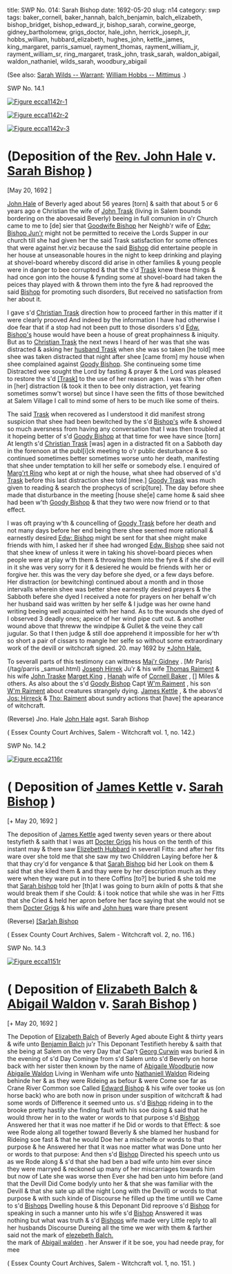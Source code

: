 title: SWP No. 014: Sarah Bishop
date: 1692-05-20
slug: n14
category: swp
tags: baker_cornell, baker_hannah, balch_benjamin, balch_elizabeth, bishop_bridget, bishop_edward_jr, bishop_sarah, corwine_george, gidney_bartholomew, grigs_doctor, hale_john, herrick_joseph_jr, hobbs_william, hubbard_elizabeth, hughes_john, kettle_james, king_margaret, parris_samuel, rayment_thomas, rayment_william_jr, rayment_william_sr, ring_margaret, trask_john, trask_sarah, waldon_abigail, waldon_nathaniel, wilds_sarah, woodbury_abigail


(See also: [Sarah Wilds -- Warrant;](/n136.html#n136.1) [William Hobbs -- Mittimus](/n71.html#n71.2) .)

<div markdown class="doc" id="n14.1">

<div class="doc_id">SWP No. 14.1</div>


<span markdown class="figure">[![Figure ecca1142r-1](archives/ecca/thumb/ecca1142r-1.jpg)](archives/ecca/large/ecca1142r-1.jpg)</span>

<span markdown class="figure">[![Figure ecca1142r-2](archives/ecca/thumb/ecca1142r-2.jpg)](archives/ecca/large/ecca1142r-2.jpg)</span>

<span markdown class="figure">[![Figure ecca1142v-3](archives/ecca/thumb/ecca1142v-3.jpg)](archives/ecca/large/ecca1142v-3.jpg)</span>

# (Deposition of the [Rev. John Hale](/tag/hale_john.html) v. [Sarah Bishop](/tag/bishop_sarah.html) )

[May 20, 1692 ]

[John Hale](/tag/hale_john.html) of Beverly aged about 56 yeares [torn] & saith that  about 5 or 6 years ago e Christian the wife of [John Trask](/tag/trask_john.html) (living in  Salem bounds bordering on the abovesaid Beverly) beeing in full  comunion in o'r Church came to me to [de] sier that [Goodwife Bishop](/tag/bishop_bridget.html) her Neighb'r wife of [Edw: Bishop Jun'r](/tag/bishop_edward_jr.html) might not be permitted  to receive the Lords Supper in our church till she had given her the  said Trask satisfaction for some offences that were against her.viz because the said [Bishop](/tag/bishop_bridget.html) did entertaine people in her house at unseasonable houres in the night to keep drinking and playing at shovel-board  whereby discord did arise in other families & young people were in danger to bee corrupted & that the s'd [Trask](/tag/trask_sarah.html) knew these things & had once gon into the house & fynding some at shovel-board had  taken the peices thay played with & thrown them into the fyre  & had reprooved the said [Bishop](/tag/bishop_bridget.html) for promoting such disorders, But received no satisfaction from her about it.

I gave s'd [Christian Trask](/tag/trask_sarah.html) direction how to proceed farther in  this matter if it were clearly prooved And indeed by the information  I have had otherwise I doe fear that if a stop had not been putt to  those disorders s'd [Edw. Bishop's](/tag/bishop_bridget.html) house would have been a house of  great prophainness & iniquity. But as to [Christian Trask](/tag/trask_sarah.html) the next news I heard of her was that  she was distracted & asking her [husband Trask](/tag/trask_john.html) when she was so taken [he told] mee shee was taken distracted that night after shee [came  from] my house when shee complained against [Goody Bishop](/tag/bishop_bridget.html). She continueing some time Distracted wee sought the Lord by fasting & prayer & the Lord was pleased to restore the s'd [[Trask]](/tag/trask_sarah.html)  to the use of her reason agen. I was s'th her often in [her] distraction  (& took it then to bee only distraction, yet fearing sometimes  somw't worse) but since I have seen the fitts of those bewitched at  Salem Village I call to mind some of hers to be much like some of theirs.

The said [Trask](/tag/trask_sarah.html) when recovered as I understood it did manifest  strong suspicion that shee had been bewitched by the s'd [Bishop's](/tag/bishop_edward_jr.html)  wife & showed so much aversness from having any conversation that  I was then troubled at it hopeing better of s'd [Goody Bishop](/tag/bishop_bridget.html) at that  time for wee have since [torn] At length s'd [Christian Trask](/tag/trask_sarah.html) [was]  agen in a distracted fit on a Sabboth day in the forenoon at the publ[i]ck meeting to o'r public desturbance & so continued sometimes  better sometimes worse unto her death, manifesting that shee under  temptation to kill her selfe or somebody else. I enquired of [Marg'rt Ring](/tag/ring_margaret.html) who kept at or nigh the house, what  shee had observed of s'd [Trask](/tag/trask_sarah.html) before this last distraction shee told  [mee.] [Goody Trask](/tag/trask_sarah.html) was much given to reading & search the prophecys of scrip[ture]. The day before shee made that disturbance in the meeting [house  she[e] came home & said shee had been w'th [Goody Bishop](/tag/bishop_bridget.html) & that  they two were now friend or to that effect.

I was oft praying w'th & councelling of [Goody Trask](/tag/trask_sarah.html) before her  death and not many days before her end being there shee seemed  more rationall & earnestly desired [Edw: Bishop](/tag/bishop_edward_jr.html) might be sent for  that shee might make friends with him, I asked her if shee had  wronged [Edw. Bishop](/tag/bishop_edward_jr.html) shee said not that shee knew of unless it were  in taking his shovel-board pieces when people were at play w'th them  & throwing them into the fyre & if she did evill in it she was very  sorry for it & desiered he would be friends with her or forgive her.  this was the very day before she dyed, or a few days before. Her distraction (or bewitching) continued about a month and in  those intervalls wherein shee was better shee earnestly desired prayers  & the Sabboth befere she dyed I received a note for prayers on her  behalf w'ch her husband said was written by her selfe & I judge was  her owne hand writing beeing well acquainted with her hand.
As to the wounds she dyed of I observed 3 deadly ones; apeice  of her wind pipe cutt out. & another wound above that threww the   windpipe & Gullet & the veine they call jugular. So that I then judge  & still doe apprehend it impossible for her w'th so short a pair of  cissars to mangle her selfe so without some extraordinary work of  the devill or witchcraft signed. 20. may 1692  by [*John Hale.](/tag/hale_john.html) 

To severall parts of this testimony can wittness [Maj'r Gidney](/tag/gidney_bartholomew.html) .  [Mr Paris](/tag/parris _samuel.html) [Joseph Hirrek](/tag/herrick_joseph_jr.html) Ju'r & his wife [Thomas Raiment](/tag/rayment_thomas.html) & his wife  [John Traske](/tag/trask_john.html) [Marget King](/tag/king_margaret.html) , [Hanah](/tag/baker_hannah.html) wife of [Cornell Baker](/tag/baker_cornell.html) , []  Miles & others. As also about the s'd [Goody Bishop](/tag/bishop_edward_jr.html) Capt [W'm Raiment](/tag/rayment_william_sr.html) , his son  [W'm Raiment](/tag/rayment_william_jr.html) about creatures strangely dying. [James Kettle](/tag/kettle_james.html) , & the  abovs'd [Jos: Hirreck](/tag/herrick_joseph_jr.html) & [Tho: Raiment](/tag/rayment_thomas.html) about sundry actions that  [have] the apearance of witchcraft. 

(Reverse) Jno. Hale [John Hale](/tag/hale_john.html) agst. Sarah Bishop


( Essex County Court Archives, Salem - Witchcraft vol. 1, no. 142.)

</div>



<div markdown class="doc" id="n14.2">

<div class="doc_id">SWP No. 14.2</div>


<span markdown class="figure">[![Figure ecca2116r](archives/ecca/thumb/ecca2116r.jpg)](archives/ecca/large/ecca2116r.jpg)</span>

# ( Deposition of [James Kettle](/tag/kettle_james.html) v. [Sarah Bishop](/tag/bishop_sarah.html) )

[+ May 20, 1692 ]

The deposition of [James Kettle](/tag/kettle_james.html) aged twenty seven years or there  about testyfieth & saith that I was att [Docter Grigs](/tag/grigs_doctor.html) his hous on the  tenth of this instant may & there saw [Elizebeth Hubbard](/tag/hubbard_elizabeth.html) in severall  Fitts: and after her fits ware over she told me that she saw my two  Childdren Laying before her & that thay cry'd for vengance & that  [Sarah Bishop](/tag/bishop_sarah.html) bid her Look on them & said that she kiled them  & and thay were by her description much as they were when they  ware put in to there Coffins [to?] be buried & she told me that [Sarah bishop](/tag/bishop_sarah.html) told her [th]at I was going to burn akiln of potts & that she  would break them if she Could: & i took notice that while she was in  her Fitts that she Cried & held her apron before her face saying that  she would not se them [Docter Grigs](/tag/grigs_doctor.html) & his wife and [John hues](/tag/hughes_john.html) ware  thare present

(Reverse) [[Sar]ah Bishop](/tag/bishop_sarah.html)

( Essex County Court Archives, Salem - Witchcraft vol. 2, no. 116.)


</div>



<div markdown class="doc" id="n14.3">

<div class="doc_id">SWP No. 14.3</div>


<span markdown class="figure">[![Figure ecca1151r](archives/ecca/thumb/ecca1151r.jpg)](archives/ecca/large/ecca1151r.jpg)</span>

# ( Deposition of [Elizabeth Balch](/tag/balch_elizabeth.html) & [Abigail Waldon](/tag/waldon_abigail.html) v. [Sarah Bishop](/tag/bishop_sarah.html) )

[+ May 20, 1692 ]

The Depotion of [Elizabeth Balch](/tag/balch_elizabeth.html) of Beverly Aged aboute Eight  & thirty years & wife unto [Benjamin Balch](/tag/balch_benjamin.html) ju'r 
This Deponant Testifieth hereby & saith that she being at Salem on the very Day that  Cap't [Georg Curwin](/tag/corwine_george.html) was buried & in the evening of s'd Day Cominge  from s'd Salem unto s'd Beverly on horse back with her sister then  known by the name of [Abigaile Woodburie](/tag/woodbury_abigail.html) now [Abigaile Waldon](/tag/waldon_abigail.html) Living in Wenham wife unto [Nathaniell Waldon](/tag/waldon_nathaniel.html) Rideing behinde her  & as they were Rideing as befour & were Come soe far as Crane River  Common soe Called [Edward Bishop](/tag/bishop_edward_jr.html) & his wife over tooke us (on  horse back) who are both now in prison under suspition of witchcraft & had some words of Difference it seemed unto us. s'd [Bishop](/tag/bishop_edward_jr.html) rideing in to the brooke pretty hastily she finding fault with his soe  doing & said that he would throw her in to the water or words to  that purpose s'd [Bishop](/tag/bishop_edward_jr.html) Answered her that it was noe matter if he  Did or words to that Effect: & soe wee Rode along all together toward Beverly & she blamed her husband for Rideing soe fast & that  he would Doe her a mischeife or words to that purpose & he Answered her that it was noe matter what was Done unto her or words  to that purpose: And then s'd [Bishop](/tag/bishop_edward_jr.html) Directed his speech unto us  as we Rode along & s'd that she had ben a bad wife unto him ever  since they were marryed & reckoned up many of her miscarriages towards him but now of Late she was worse then Ever she had ben  unto him before (and that the Devill Did Come bodyly unto her  & that she was familiar with the Devill & that she sate up all the night  Long with the Devill) or words to that purpose & with such kinde of  Discourse he filled up the time untill we Came to s'd [Bishops](/tag/bishop_edward_jr.html) Dwelling house & this Deponant Did reproove s'd [Bishop](/tag/bishop_edward_jr.html) for speaking in  such a manner unto his wife s'd [Bishop](/tag/bishop_edward_jr.html) Answered it was nothing but  what was truth & s'd [Bishops](/tag/bishop_edward_jr.html) wife made very Little reply to all her  husbands Discourse Dureing all the time we wer with them & farther  said not
                            the mark of  [elezebeth Balch.](/tag/balch_elizabeth.html)  
                            the mark  of [Abigail walden](/tag/waldon_abigail.html) . 
her Answer 
if it be soe, you had neede pray, for mee  

( Essex County Court Archives, Salem - Witchcraft vol. 1, no. 151. )

</div>
